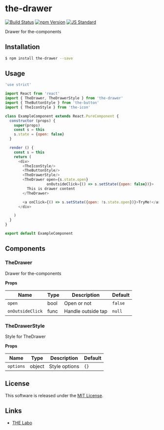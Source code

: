 the-drawer
==========

<!---
This file is generated by ape-tmpl. Do not update manually.
--->

<!-- Badge Start -->
<a name="badges"></a>

[![Build Status][bd_travis_shield_url]][bd_travis_url]
[![npm Version][bd_npm_shield_url]][bd_npm_url]
[![JS Standard][bd_standard_shield_url]][bd_standard_url]

[bd_repo_url]: https://github.com/the-labo/the-drawer
[bd_travis_url]: http://travis-ci.org/the-labo/the-drawer
[bd_travis_shield_url]: http://img.shields.io/travis/the-labo/the-drawer.svg?style=flat
[bd_travis_com_url]: http://travis-ci.com/the-labo/the-drawer
[bd_travis_com_shield_url]: https://api.travis-ci.com/the-labo/the-drawer.svg?token=
[bd_license_url]: https://github.com/the-labo/the-drawer/blob/master/LICENSE
[bd_codeclimate_url]: http://codeclimate.com/github/the-labo/the-drawer
[bd_codeclimate_shield_url]: http://img.shields.io/codeclimate/github/the-labo/the-drawer.svg?style=flat
[bd_codeclimate_coverage_shield_url]: http://img.shields.io/codeclimate/coverage/github/the-labo/the-drawer.svg?style=flat
[bd_gemnasium_url]: https://gemnasium.com/the-labo/the-drawer
[bd_gemnasium_shield_url]: https://gemnasium.com/the-labo/the-drawer.svg
[bd_npm_url]: http://www.npmjs.org/package/the-drawer
[bd_npm_shield_url]: http://img.shields.io/npm/v/the-drawer.svg?style=flat
[bd_standard_url]: http://standardjs.com/
[bd_standard_shield_url]: https://img.shields.io/badge/code%20style-standard-brightgreen.svg

<!-- Badge End -->


<!-- Description Start -->
<a name="description"></a>

Drawer for the-components

<!-- Description End -->


<!-- Overview Start -->
<a name="overview"></a>



<!-- Overview End -->


<!-- Sections Start -->
<a name="sections"></a>

<!-- Section from "doc/guides/01.Installation.md.hbs" Start -->

<a name="section-doc-guides-01-installation-md"></a>

Installation
-----

```bash
$ npm install the-drawer --save
```


<!-- Section from "doc/guides/01.Installation.md.hbs" End -->

<!-- Section from "doc/guides/02.Usage.md.hbs" Start -->

<a name="section-doc-guides-02-usage-md"></a>

Usage
---------

```javascript
'use strict'

import React from 'react'
import { TheDrawer, TheDrawerStyle } from 'the-drawer'
import { TheButtonStyle } from 'the-button'
import { TheIconStyle } from 'the-icon'

class ExampleComponent extends React.PureComponent {
  constructor (props) {
    super(props)
    const s = this
    s.state = {open: false}
  }

  render () {
    const s = this
    return (
      <div>
        <TheIconStyle/>
        <TheButtonStyle/>
        <TheDrawerStyle/>
        <TheDrawer open={s.state.open}
                   onOutsideClick={() => s.setState({open: false})}>
          This is drawer content
        </TheDrawer>

        <a onClick={() => s.setState({open: !s.state.open})}>TryMe!</a>
      </div>

    )
  }
}

export default ExampleComponent

```


<!-- Section from "doc/guides/02.Usage.md.hbs" End -->

<!-- Section from "doc/guides/03.Components.md.hbs" Start -->

<a name="section-doc-guides-03-components-md"></a>

Components
-----------

### TheDrawer

Drawer for the-components

**Props**

| Name | Type | Description | Default |
| --- | --- | ---- | ---- |
| `open` | bool  | Open or not | `false` |
| `onOutsideClick` | func  | Handle outside tap | `null` |

### TheDrawerStyle

Style for TheDrawer

**Props**

| Name | Type | Description | Default |
| --- | --- | ---- | ---- |
| `options` | object  | Style options | `{}` |



<!-- Section from "doc/guides/03.Components.md.hbs" End -->


<!-- Sections Start -->


<!-- LICENSE Start -->
<a name="license"></a>

License
-------
This software is released under the [MIT License](https://github.com/the-labo/the-drawer/blob/master/LICENSE).

<!-- LICENSE End -->


<!-- Links Start -->
<a name="links"></a>

Links
------

+ [THE Labo][t_h_e_labo_url]

[t_h_e_labo_url]: https://github.com/the-labo

<!-- Links End -->
